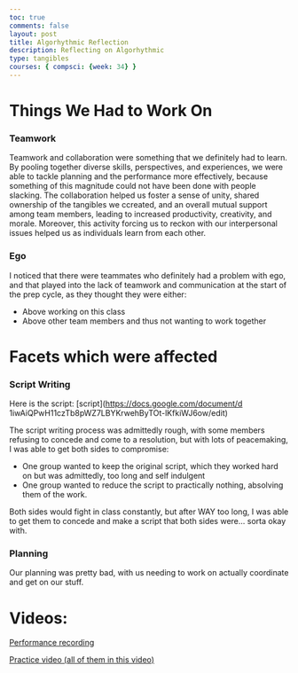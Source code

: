 ```yaml
---
toc: true
comments: false
layout: post
title: Algorhythmic Reflection
description: Reflecting on Algorhythmic 
type: tangibles
courses: { compsci: {week: 34} }
---
```


# Things We Had to Work On

### Teamwork 
Teamwork and collaboration were something that we definitely had to learn. By pooling together diverse skills, perspectives, and experiences, we were able to tackle planning and the performance more effectively, because something of this magnitude could not have been done with people slacking. The collaboration helped us foster a sense of unity, shared ownership of the tangibles we ccreated, and an overall mutual support among team members, leading to increased productivity, creativity, and morale. Moreover, this activity forcing us to reckon with our interpersonal issues helped us as individuals learn from each other.

### Ego
I noticed that there were teammates who definitely had a problem with ego, and that played into the lack of teamwork and communication at the start of the prep cycle, as they thought they were either:
- Above working on this class
- Above other team members and thus not wanting to work together

# Facets which were affected 

### Script Writing
Here is the script: [script](https://docs.google.com/document/d 1iwAiQPwH11czTb8pWZ7LBYKrwehByTOt-lKfkiWJ6ow/edit)

The script writing process was admittedly rough, with some members refusing to concede and come to a resolution, but with lots of peacemaking, I was able to get both sides to compromise:
- One group wanted to keep the original script, which they worked hard on but was admittedly, too long and self indulgent
- One group wanted to reduce the script to practically nothing, absolving them of the work.

Both sides would fight in class constantly, but after WAY too long, I was able to get them to concede and make a script that both sides were... sorta okay with.

### Planning
Our planning was pretty bad, with us needing to work on actually coordinate and get on our stuff. 


# Videos:

[Performance recording](https://youtu.be/-2_5y01plFk?si=BiRDM9W0F8KQUHN7)

[Practice video (all of them in this video)](https://www.youtube.com/watch?v=FyDWarOKnFU)